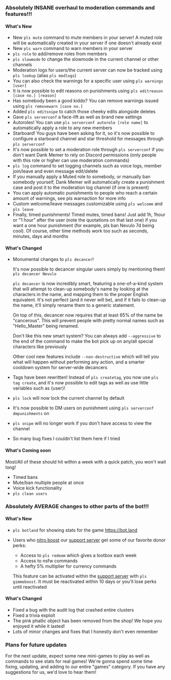 ### Absolutely INSANE overhaul to moderation commands and features!!!

  #### What's New
   - New `pls mute` command to mute members in your server! A muted role will be automatically created in your server if one doesn't already exist
   - New `pls warn` command to warn members in your server
   - `pls role` to add/remove roles from members
   - `pls slowmode` to change the slowmode in the current channel or other channels
   - Moderation logs for users/the current server can now be tracked using `pls lookup` (alias `pls modlogs`)
   - You can also check the warnings for a specific user using `pls warnings [user]`
   - It is now possible to edit reasons on punishments using `pls editreason [case no.] [reason]`
   - Has somebody been a good kiddo? You can remove warnings issued using `pls removewarn [case no.]`
   - Added `pls editsnipe` to catch those cheeky edits alongside deletes
   - Gave `pls serverconf` a face-lift as well as brand new settings
   - Autoroles! You can use `pls serverconf autorole [role name]` to automatically apply a role to any new members
   - Starboard! You guys have been asking for it, so it's now possible to configure a starboard channel and star threshold for messages through `pls serverconf`
   - It's now possible to set a moderation role through `pls serverconf` if you don't want Dank Memer to rely on Discord permissions (only people with this role or higher can use moderation commands)
   - `pls log` command to set logging channels such as voice logs, member join/leave and even message edit/delete
   - If you manually apply a Muted role to somebody, or manually ban somebody yourself, Dank Memer will automatically create a punishment case and post it to the moderation log channel (if one is present)
   - You can apply automatic punishments to people who reach a certain amount of warnings, see pls warnaction for more info
   - Custom welcome/leave messages customizable using `pls welcome` and `pls leave`
   - Finally, timed punishments! Timed mutes, timed bans! Just add 1h, 1hour or "1 hour" after the user (note the quotations on that last one) if you want a one hour punishment 
       (for example, pls ban Nevulo 7d being cool). Of course, other time methods work too such as seconds, minutes, days and months

  #### What's Changed
 - Monumental changes to `pls decancer`!

   It's now possible to decancer singular users simply by mentioning them! `pls decancer Nevulo`
   
   `pls decancer` is now incredibly smart, featuring a one-of-a-kind system that will attempt to clean-up somebody's name by looking at the characters in the name, and mapping them to the proper English equivalent. It's not perfect (and it never will be), and if it fails to clean-up the name, it'll simply rename them to a generic statement.
   
   On top of this, decancer now requires that at least 65% of the name be "cancerous". This will prevent people with pretty normal names such as "Hello_Master" being renamed.

   Don't like this new smart system? You can always add `--aggressive` to the end of the command to make the bot pick up on any/all special characters like previously
   
   Other cool new features include `--non-destructive` which will tell you what will happen without performing any action, and a smarter cooldown system for server-wide decancers
   
 - Tags have been rewritten! Instead of `pls createtag`, you now use `pls tag create`, and it's now possible to edit tags as well as use little variables such as {user}!
 - `pls lock` will now lock the current channel by default
 - It's now possible to DM users on punishment using `pls serverconf dmpunishments` on
 - `pls snipe` will no longer work if you don't have access to view the channel
 - So many bug fixes I couldn't list them here if I tried

#### What's Coming soon
  Most/All of these should hit within a week with a quick patch, you won't wait long!

   - Timed bans
   - Mute/ban multiple people at once
   - Voice kick functionality
   - `pls clean users`

### Absolutely AVERAGE changes to other parts of the bot!!!

#### What's New
- `pls botland` for showing stats for the game https://bot.land
- Users who [nitro boost](https://support.discordapp.com/hc/en-us/articles/360028038352-Server-Boosting-) our [support server](https://discord.gg/meme) get some of our favorite donor perks:
  - Access to `pls redeem` which gives a lootbox each week
  - Access to nsfw commands
  - A hefty 5% multiplier for currency commands
  
  This feature can be activated within the [support server](https://discord.gg/meme) with `pls gimmeboost`. It must be reactivated within 10 days or you'll lose perks until reactivated

#### What's Changed
 - Fixed a bug with the audit log that crashed entire clusters
 - Fixed a trivia exploit
 - The pink phallic object has been removed from the shop! We hope you enjoyed it while it lasted!
 - Lots of minor changes and fixes that I honestly don't even remember


### Plans for future updates

For the next update, expect some new mini-games to play as well as commands to see stats for real games! We're gonna spend some time fixing, updating, and adding to our entire "games" category. If you have any suggestions for us, we'd love to hear them!